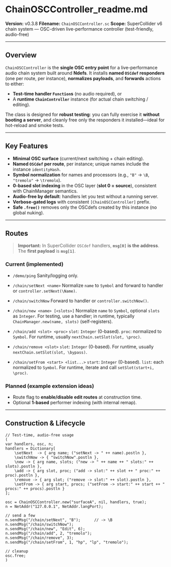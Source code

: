 # ChainOSCController_readme.md
**Version:** v0.3.8
**Filename:** `ChainOSCController.sc`
**Scope:** SuperCollider v6 chain system — OSC-driven live-performance controller (test-friendly, audio-free)

---

## Overview

`ChainOSCController` is the **single OSC entry point** for a live-performance audio chain system built around **Ndefs**.
It installs **named `OSCdef` responders** (one per route, per instance), **normalizes payloads**, and **forwards** actions to either:

- **Test-time handler `Function`s** (no audio required), or
- A **runtime `ChainController`** instance (for actual chain switching / editing).

The class is designed for **robust testing**: you can fully exercise it **without booting a server**, and cleanly free only the responders it installed—ideal for hot-reload and smoke tests.

---

## Key Features

- **Minimal OSC surface** (current/next switching + chain editing).
- **Named `OSCdef` per route**, per instance; unique names include the instance `identityHash`.
- **Symbol normalization** for names and processors (e.g., `"B"` → `\B`, `"tremolo"` → `\tremolo`).
- **0-based slot indexing** in the OSC layer (**slot 0 = source**), consistent with ChainManager semantics.
- **Audio-free by default**: handlers let you test without a running server.
- **Verbose-gated logs** with consistent `[ChainOSCController]` prefix.
- **Safe `.free()`** removes only the OSCdefs created by this instance (no global nuking).

---

## Routes

> **Important:** In SuperCollider `OSCdef` handlers, **`msg[0]` is the address**. The **first payload** is **`msg[1]`**.

### Current (implemented)

- `/demo/ping`
  Sanity/logging only.

- `/chain/setNext <name>`
  Normalize `name` to `Symbol` and forward to handler or `controller.setNext(\Name)`.

- `/chain/switchNow`
  Forward to handler or `controller.switchNow()`.

- `/chain/new <name> [<slots>]`
  Normalize `name` to `Symbol`, optional `slots` as `Integer`. For testing, use a handler; in runtime, typically `ChainManager.new(name, slots)` (self-registers).

- `/chain/add <slot> <proc>`
  `slot`: `Integer` (0-based). `proc`: normalized to `Symbol`. For runtime, usually `nextChain.setSlot(slot, \proc)`.

- `/chain/remove <slot>`
  `slot`: `Integer` (0-based). For runtime, usually `nextChain.setSlot(slot, \bypass)`.

- `/chain/setFrom <start> <list...>`
  `start`: `Integer` (0-based). `list`: each normalized to `Symbol`. For runtime, iterate and call `setSlot(start+i, \proc)`.

### Planned (example extension ideas)
- Route flag to **enable/disable edit routes** at construction time.
- Optional **1-based** performer indexing (with internal remap).

---

## Construction & Lifecycle

```supercollider
// Test-time, audio-free usage
(
var handlers, osc, n;
handlers = Dictionary[
    \setNext  -> { arg name; ("setNext -> " ++ name).postln },
    \switchNow -> { "switchNow".postln },
    \new -> { arg name, slots; ("new -> " ++ name ++ " slots:" ++ slots).postln },
    \add -> { arg slot, proc; ("add -> slot:" ++ slot ++ " proc:" ++ proc).postln },
    \remove -> { arg slot; ("remove -> slot:" ++ slot).postln },
    \setFrom -> { arg start, procs; ("setFrom -> start:" ++ start ++ " procs:" ++ procs).postln }
];

osc = ChainOSCController.new("surfaceA", nil, handlers, true);
n = NetAddr("127.0.0.1", NetAddr.langPort);

// send a few
n.sendMsg("/chain/setNext", "B");      // -> \B
n.sendMsg("/chain/switchNow");
n.sendMsg("/chain/new", "Edit", 6);
n.sendMsg("/chain/add", 2, "tremolo");
n.sendMsg("/chain/remove", 3);
n.sendMsg("/chain/setFrom", 1, "hp", "lp", "tremolo");

// cleanup
osc.free;
)
